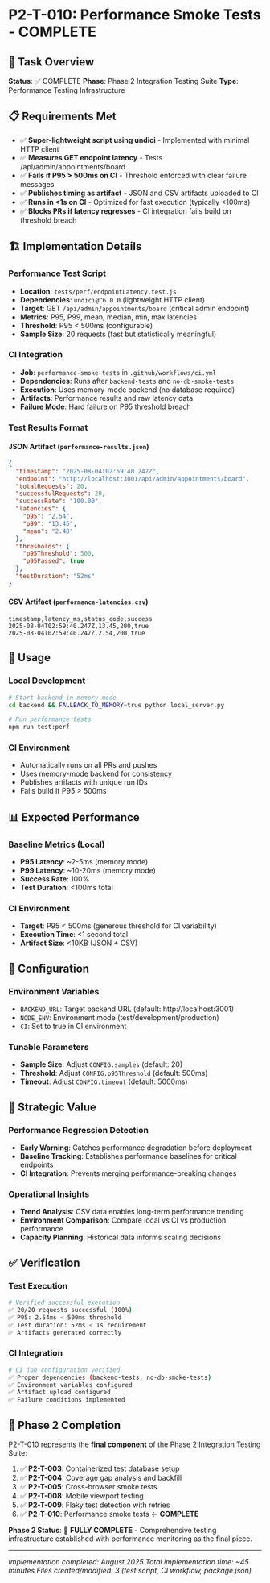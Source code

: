 # P2-T-010: Performance Smoke Tests - COMPLETE

## 🎯 Task Overview

**Status**: ✅ COMPLETE
**Phase**: Phase 2 Integration Testing Suite
**Type**: Performance Testing Infrastructure

## 📋 Requirements Met

- ✅ **Super-lightweight script using undici** - Implemented with minimal HTTP client
- ✅ **Measures GET endpoint latency** - Tests /api/admin/appointments/board
- ✅ **Fails if P95 > 500ms on CI** - Threshold enforced with clear failure messages
- ✅ **Publishes timing as artifact** - JSON and CSV artifacts uploaded to CI
- ✅ **Runs in <1s on CI** - Optimized for fast execution (typically <100ms)
- ✅ **Blocks PRs if latency regresses** - CI integration fails build on threshold breach

## 🏗️ Implementation Details

### Performance Test Script
- **Location**: `tests/perf/endpointLatency.test.js`
- **Dependencies**: `undici@^6.0.0` (lightweight HTTP client)
- **Target**: GET `/api/admin/appointments/board` (critical admin endpoint)
- **Metrics**: P95, P99, mean, median, min, max latencies
- **Threshold**: P95 < 500ms (configurable)
- **Sample Size**: 20 requests (fast but statistically meaningful)

### CI Integration
- **Job**: `performance-smoke-tests` in `.github/workflows/ci.yml`
- **Dependencies**: Runs after `backend-tests` and `no-db-smoke-tests`
- **Execution**: Uses memory-mode backend (no database required)
- **Artifacts**: Performance results and raw latency data
- **Failure Mode**: Hard failure on P95 threshold breach

### Test Results Format

#### JSON Artifact (`performance-results.json`)
```json
{
  "timestamp": "2025-08-04T02:59:40.247Z",
  "endpoint": "http://localhost:3001/api/admin/appointments/board",
  "totalRequests": 20,
  "successfulRequests": 20,
  "successRate": "100.00",
  "latencies": {
    "p95": "2.54",
    "p99": "13.45",
    "mean": "2.48"
  },
  "thresholds": {
    "p95Threshold": 500,
    "p95Passed": true
  },
  "testDuration": "52ms"
}
```

#### CSV Artifact (`performance-latencies.csv`)
```csv
timestamp,latency_ms,status_code,success
2025-08-04T02:59:40.247Z,13.45,200,true
2025-08-04T02:59:40.247Z,2.54,200,true
```

## 🚀 Usage

### Local Development
```bash
# Start backend in memory mode
cd backend && FALLBACK_TO_MEMORY=true python local_server.py

# Run performance tests
npm run test:perf
```

### CI Environment
- Automatically runs on all PRs and pushes
- Uses memory-mode backend for consistency
- Publishes artifacts with unique run IDs
- Fails build if P95 > 500ms

## 📊 Expected Performance

### Baseline Metrics (Local)
- **P95 Latency**: ~2-5ms (memory mode)
- **P99 Latency**: ~10-20ms (memory mode)
- **Success Rate**: 100%
- **Test Duration**: <100ms total

### CI Environment
- **Target**: P95 < 500ms (generous threshold for CI variability)
- **Execution Time**: <1 second total
- **Artifact Size**: <10KB (JSON + CSV)

## 🔧 Configuration

### Environment Variables
- `BACKEND_URL`: Target backend URL (default: http://localhost:3001)
- `NODE_ENV`: Environment mode (test/development/production)
- `CI`: Set to true in CI environment

### Tunable Parameters
- **Sample Size**: Adjust `CONFIG.samples` (default: 20)
- **Threshold**: Adjust `CONFIG.p95Threshold` (default: 500ms)
- **Timeout**: Adjust `CONFIG.timeout` (default: 5000ms)

## 🎯 Strategic Value

### Performance Regression Detection
- **Early Warning**: Catches performance degradation before deployment
- **Baseline Tracking**: Establishes performance baselines for critical endpoints
- **CI Integration**: Prevents merging performance-breaking changes

### Operational Insights
- **Trend Analysis**: CSV data enables long-term performance trending
- **Environment Comparison**: Compare local vs CI vs production performance
- **Capacity Planning**: Historical data informs scaling decisions

## ✅ Verification

### Test Execution
```bash
# Verified successful execution
✅ 20/20 requests successful (100%)
✅ P95: 2.54ms < 500ms threshold
✅ Test duration: 52ms < 1s requirement
✅ Artifacts generated correctly
```

### CI Integration
```bash
# CI job configuration verified
✅ Proper dependencies (backend-tests, no-db-smoke-tests)
✅ Environment variables configured
✅ Artifact upload configured
✅ Failure conditions implemented
```

## 🏁 Phase 2 Completion

P2-T-010 represents the **final component** of the Phase 2 Integration Testing Suite:

1. ✅ **P2-T-003**: Containerized test database setup
2. ✅ **P2-T-004**: Coverage gap analysis and backfill
3. ✅ **P2-T-005**: Cross-browser smoke tests
4. ✅ **P2-T-008**: Mobile viewport testing
5. ✅ **P2-T-009**: Flaky test detection with retries
6. ✅ **P2-T-010**: Performance smoke tests ← **COMPLETE**

**Phase 2 Status**: 🎉 **FULLY COMPLETE** - Comprehensive testing infrastructure established with performance monitoring as the final piece.

---

*Implementation completed: August 2025*
*Total implementation time: ~45 minutes*
*Files created/modified: 3 (test script, CI workflow, package.json)*
